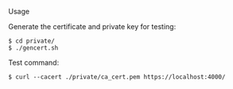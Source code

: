 Usage

Generate the certificate and private key for testing:

```shell-session
$ cd private/
$ ./gencert.sh
```

Test command:

```shell-session
$ curl --cacert ./private/ca_cert.pem https://localhost:4000/
```
